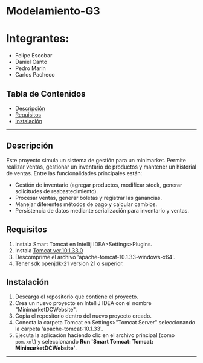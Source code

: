 # Modelamiento-G3
# Integrantes: 
- Felipe Escobar
- Daniel Canto
- Pedro Marin
- Carlos Pacheco

## Tabla de Contenidos
- [Descripción](#descripción)
- [Requisitos](#requisitos)
- [Instalación](#instalación)

---

## Descripción
Este proyecto simula un sistema de gestión para un minimarket. Permite realizar ventas, gestionar un inventario de productos y mantener un historial de ventas. Entre las funcionalidades principales están:

- Gestión de inventario (agregar productos, modificar stock, generar solicitudes de reabastecimiento).
- Procesar ventas, generar boletas y registrar las ganancias.
- Manejar diferentes métodos de pago y calcular cambios.
- Persistencia de datos mediante serialización para inventario y ventas.

## Requisitos

1. Instala Smart Tomcat en Intellij IDEA>Settings>Plugins.
2. Instala [Tomcat ver.10.1.33.0](https://cdn.discordapp.com/attachments/1124094970681364550/1314048140466454609/apache-tomcat-10.1.33-windows-x64.zip?ex=67525a32&is=675108b2&hm=d21178a6e55c5f8cad0c503e25834982b299ceefb67759b9403165c37da78fcf&)
3. Descomprime el archivo 'apache-tomcat-10.1.33-windows-x64'.
4. Tener sdk openjdk-21 version 21 o superior.

## Instalación

1. Descarga el repositorio que contiene el proyecto.
2. Crea un nuevo proyecto en IntelliJ IDEA con el nombre "MinimarketDCWebsite".
3. Copia el repositorio dentro del nuevo proyecto creado.
4. Conecta la carpeta Tomcat en Settings>"Tomcat Server" seleccionando la carpeta 'apache-tomcat-10.1.33'.
5. Ejecuta la aplicación haciendo clic en el archivo principal (como `pom.xml`) y seleccionando **Run 'Smart Tomcat: Tomcat: MinimarketDCWebsite'**.

---

